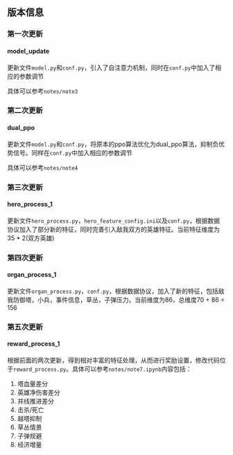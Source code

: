 ## **版本信息**


### **第一次更新**

#### **model_update**

更新文件`model.py`和`conf.py`，引入了自注意力机制，同时在`conf.py`中加入了相应的参数调节

具体可以参考`notes/note3`

### **第二次更新**

#### **dual_ppo**

更新文件`model.py`和`conf.py`，将原本的ppo算法优化为dual_ppo算法，抑制负优势信号。同样在`conf.py`中加入相应的参数调节

具体可以参考`notes/note4`


### **第三次更新**

#### **hero_process_1**

更新文件`hero_process.py`，`hero_feature_config.ini`以及`conf.py`，根据数据协议加入了部分新的特征，同时完善引入敌我双方的英雄特征。当前特征维度为35 * 2(双方英雄)


### **第四次更新**

#### **organ_process_1**

更新文件`organ_process.py`，`conf.py`，根据数据协议，加入了新的特征，包括敌我防御塔，小兵，事件信息，草丛，子弹压力。当前维度为86，总维度70 + 86 = 156


### **第五次更新**

#### **reward_process_1**

根据前面的两次更新，得到相对丰富的特征处理，从而进行奖励设置，修改代码位于`reward_process.py`。具体可以参考`notes/note7.ipynb`内容包括：
1. 塔血量差分
2. 英雄净伤害差分
3. 并线推进差分
4. 击杀/死亡
5. 越塔抑制
6. 草丛情景
7. 子弹规避
8. 经济增量